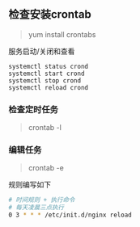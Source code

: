 

## 检查安装crontab

> yum install crontabs 

服务启动/关闭和查看

```
systemctl status crond
systemctl start crond
systemctl stop crond
systemctl reload crond
```

### 检查定时任务

> crontab -l

### 编辑任务

> crontab -e

规则编写如下

```sh
# 时间规则 + 执行命令
# 每天凌晨三点执行
0 3 * * * /etc/init.d/nginx reload
```

